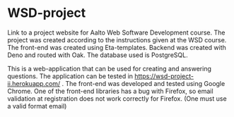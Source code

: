 # WSD-project
Link to a project website for Aalto Web Software Development course. The project was created according to the instructions given at the WSD course. The front-end was created using Eta-templates. Backend was created with Deno and routed with Oak. The database used is PostgreSQL.


This is a web-application that can be used for creating and answering questions. The application can be tested in https://wsd-project-ii.herokuapp.com/ .
The front-end was developed and tested using Google Chrome. One of the front-end libraries has a bug with Firefox, so email validation at registration does not work correctly for Firefox. (One must use a valid format email)

